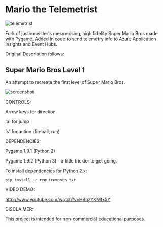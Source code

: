 Mario the Telemetrist
=====================

![telemetrist](https://raw.github.com/snobu/Mario-the-Telemetrist/master/telemetrist.png)

Fork of justinmeister's mesmerising, high fidelity Super Mario Bros made with Pygame.
Added in code to send telemetry info to Azure Application Insights and Event Hubs.

Original Description follows:

Super Mario Bros Level 1
------------------------
An attempt to recreate the first level of Super Mario Bros.

![screenshot](https://raw.github.com/justinmeister/Mario-Level-1/master/screenshot.png)

CONTROLS: 

Arrow keys for direction

'a' for jump

's' for action (fireball, run)


DEPENDENCIES:

Pygame 1.9.1 (Python 2)

Pygame 1.9.2 (Python 3) - a little trickier to get going.

To install dependencies for Python 2.x:

	pip install -r requirements.txt

VIDEO DEMO:

http://www.youtube.com/watch?v=HBbzYKMfx5Y
   
DISCLAIMER:

This project is intended for non-commercial educational purposes.
